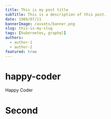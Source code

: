 ```yaml
---
title: This is my post title
subTitle: This is a description of this post.
date: 1989/07/11
bannerImage: /assets/banner.png
slug: this-is-my-slug
tags: [kubernetes, graphql]
authors:
  - author-1
  - author-2
featured: true
---
```


# happy-coder
Happy Coder

# Second
